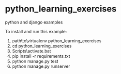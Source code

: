 # python_learning_exercises
python and django examples

To install and run this example:

1. path\to\virtualenv python_learning_exercises
2. cd python_learning_exercises
3. Scripts\activate.bat
4. pip install -r requirements.txt
5. python manage.py test
6. python manage.py runserver
